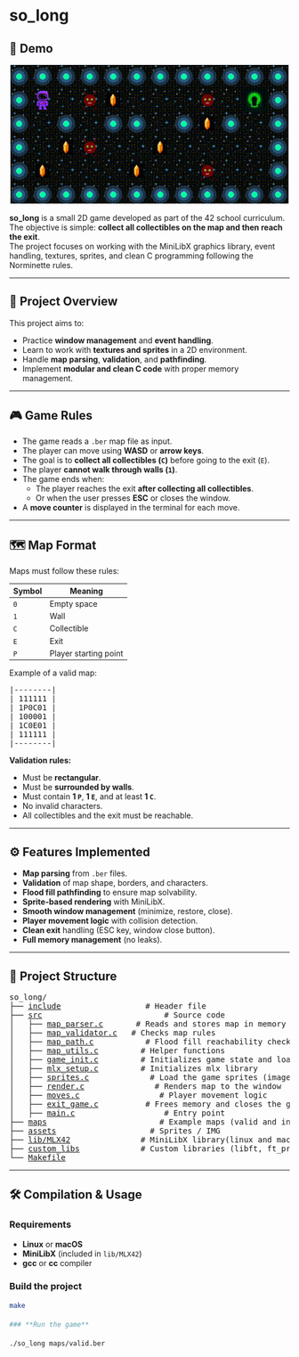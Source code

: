 # so_long

## 🎥 Demo
<p align="center">
  <img src="gif/game.gif" alt="so_long gameplay" width="500"/>
</p>

**so_long** is a small 2D game developed as part of the 42 school curriculum.  
The objective is simple: **collect all collectibles on the map and then reach the exit**.  
The project focuses on working with the MiniLibX graphics library, event handling, textures, sprites, and clean C programming following the Norminette rules.

---

## 📌 Project Overview

This project aims to:
- Practice **window management** and **event handling**.
- Learn to work with **textures and sprites** in a 2D environment.
- Handle **map parsing**, **validation**, and **pathfinding**.
- Implement **modular and clean C code** with proper memory management.

---

## 🎮 Game Rules

- The game reads a `.ber` map file as input.
- The player can move using **WASD** or **arrow keys**.
- The goal is to **collect all collectibles (`C`)** before going to the exit (`E`).
- The player **cannot walk through walls (`1`)**.
- The game ends when:
  - The player reaches the exit **after collecting all collectibles**.
  - Or when the user presses **ESC** or closes the window.
- A **move counter** is displayed in the terminal for each move.

---

## 🗺 Map Format

Maps must follow these rules:

| Symbol | Meaning                |
|--------|------------------------|
| `0`    | Empty space            |
| `1`    | Wall                   |
| `C`    | Collectible            |
| `E`    | Exit                   |
| `P`    | Player starting point  |

Example of a valid map:

<pre>
|--------|
| 111111 |
| 1P0C01 |
| 100001 |
| 1C0E01 |
| 111111 |
|--------|
</pre>


**Validation rules:**
- Must be **rectangular**.
- Must be **surrounded by walls**.
- Must contain **1 `P`**, **1 `E`**, and at least **1 `C`**.
- No invalid characters.
- All collectibles and the exit must be reachable.

---

## ⚙️ Features Implemented

- **Map parsing** from `.ber` files.
- **Validation** of map shape, borders, and characters.
- **Flood fill pathfinding** to ensure map solvability.
- **Sprite-based rendering** with MiniLibX.
- **Smooth window management** (minimize, restore, close).
- **Player movement logic** with collision detection.
- **Clean exit** handling (ESC key, window close button).
- **Full memory management** (no leaks).

---

## 📂 Project Structure

<pre>
so_long/
├── <a href="include">include</a>                  # Header file
├── <a href="src">src</a>                          # Source code
│   ├── <a href="src/map_parser.c">map_parser.c</a>       # Reads and stores map in memory
│   ├── <a href="src/map_validator.c">map_validator.c</a>   # Checks map rules
│   ├── <a href="src/map_path.c">map_path.c</a>           # Flood fill reachability check
│   ├── <a href="src/map_utils.c">map_utils.c</a>         # Helper functions
│   ├── <a href="src/game_init.c">game_init.c</a>         # Initializes game state and loads textures
│   ├── <a href="src/mlx_setup.c">mlx_setup.c</a>         # Initializes mlx library
│   ├── <a href="src/sprites.c">sprites.c</a>             # Load the game sprites (images)
│   ├── <a href="src/render.c">render.c</a>               # Renders map to the window
│   ├── <a href="src/moves.c">moves.c</a>                 # Player movement logic
│   ├── <a href="src/exit_game.c">exit_game.c</a>          # Frees memory and closes the game
│   ├── <a href="src/main.c">main.c</a>                   # Entry point
├── <a href="maps">maps</a>                        # Example maps (valid and invalid)
├── <a href="assets">assets</a>                    # Sprites / IMG
├── <a href="lib/MLX42">lib/MLX42</a>               # MiniLibX library(linux and mac)
├── <a href="custom_libs">custom_libs</a>             # Custom libraries (libft, ft_printf, get_next_line)
└── <a href="Makefile">Makefile</a>
</pre>


---

## 🛠 Compilation & Usage

### **Requirements**
- **Linux** or **macOS**
- **MiniLibX** (included in `lib/MLX42`)
- **gcc** or **cc** compiler

### **Build the project**
```bash
make

### **Run the game**

./so_long maps/valid.ber
